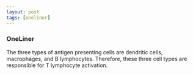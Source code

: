 ```yaml
---
layout: post
tags: [oneliner]
---
```



### OneLiner

The three types of antigen presenting cells are dendritic cells, macrophages, and B lymphocytes. Therefore, these three cell types are responsible for T lymphocyte activation.
